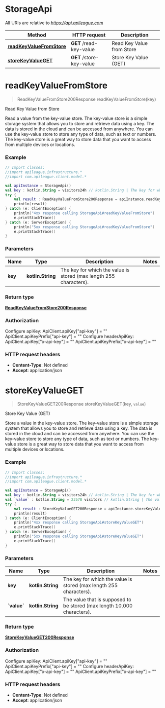 # StorageApi

All URIs are relative to *https://api.apileague.com*

Method | HTTP request | Description
------------- | ------------- | -------------
[**readKeyValueFromStore**](StorageApi.md#readKeyValueFromStore) | **GET** /read-key-value | Read Key Value from Store
[**storeKeyValueGET**](StorageApi.md#storeKeyValueGET) | **GET** /store-key-value | Store Key Value (GET)


<a id="readKeyValueFromStore"></a>
# **readKeyValueFromStore**
> ReadKeyValueFromStore200Response readKeyValueFromStore(key)

Read Key Value from Store

Read a value from the key-value store. The key-value store is a simple storage system that allows you to store and retrieve data using a key. The data is stored in the cloud and can be accessed from anywhere. You can use the key-value store to store any type of data, such as text or numbers. The key-value store is a great way to store data that you want to access from multiple devices or locations.

### Example
```kotlin
// Import classes:
//import apileague.infrastructure.*
//import com.apileague.client.model.*

val apiInstance = StorageApi()
val key : kotlin.String = visitors24h // kotlin.String | The key for which the value is stored (max length 255 characters).
try {
    val result : ReadKeyValueFromStore200Response = apiInstance.readKeyValueFromStore(key)
    println(result)
} catch (e: ClientException) {
    println("4xx response calling StorageApi#readKeyValueFromStore")
    e.printStackTrace()
} catch (e: ServerException) {
    println("5xx response calling StorageApi#readKeyValueFromStore")
    e.printStackTrace()
}
```

### Parameters

Name | Type | Description  | Notes
------------- | ------------- | ------------- | -------------
 **key** | **kotlin.String**| The key for which the value is stored (max length 255 characters). |

### Return type

[**ReadKeyValueFromStore200Response**](ReadKeyValueFromStore200Response.md)

### Authorization


Configure apiKey:
    ApiClient.apiKey["api-key"] = ""
    ApiClient.apiKeyPrefix["api-key"] = ""
Configure headerApiKey:
    ApiClient.apiKey["x-api-key"] = ""
    ApiClient.apiKeyPrefix["x-api-key"] = ""

### HTTP request headers

 - **Content-Type**: Not defined
 - **Accept**: application/json

<a id="storeKeyValueGET"></a>
# **storeKeyValueGET**
> StoreKeyValueGET200Response storeKeyValueGET(key, `value`)

Store Key Value (GET)

Store a value in the key-value store. The key-value store is a simple storage system that allows you to store and retrieve data using a key. The data is stored in the cloud and can be accessed from anywhere. You can use the key-value store to store any type of data, such as text or numbers. The key-value store is a great way to store data that you want to access from multiple devices or locations.

### Example
```kotlin
// Import classes:
//import apileague.infrastructure.*
//import com.apileague.client.model.*

val apiInstance = StorageApi()
val key : kotlin.String = visitors24h // kotlin.String | The key for which the value is stored (max length 255 characters).
val `value` : kotlin.String = 23578 visitors // kotlin.String | The value that is supposed to be stored (max length 10,000 characters).
try {
    val result : StoreKeyValueGET200Response = apiInstance.storeKeyValueGET(key, `value`)
    println(result)
} catch (e: ClientException) {
    println("4xx response calling StorageApi#storeKeyValueGET")
    e.printStackTrace()
} catch (e: ServerException) {
    println("5xx response calling StorageApi#storeKeyValueGET")
    e.printStackTrace()
}
```

### Parameters

Name | Type | Description  | Notes
------------- | ------------- | ------------- | -------------
 **key** | **kotlin.String**| The key for which the value is stored (max length 255 characters). |
 **&#x60;value&#x60;** | **kotlin.String**| The value that is supposed to be stored (max length 10,000 characters). |

### Return type

[**StoreKeyValueGET200Response**](StoreKeyValueGET200Response.md)

### Authorization


Configure apiKey:
    ApiClient.apiKey["api-key"] = ""
    ApiClient.apiKeyPrefix["api-key"] = ""
Configure headerApiKey:
    ApiClient.apiKey["x-api-key"] = ""
    ApiClient.apiKeyPrefix["x-api-key"] = ""

### HTTP request headers

 - **Content-Type**: Not defined
 - **Accept**: application/json

